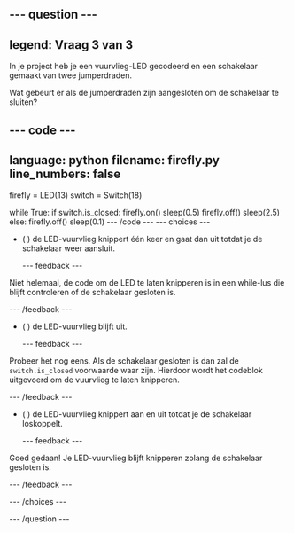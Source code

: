 
--- question ---
---
legend: Vraag 3 van 3
---

In je project heb je een vuurvlieg-LED gecodeerd en een schakelaar gemaakt van twee jumperdraden.

Wat gebeurt er als de jumperdraden zijn aangesloten om de schakelaar te sluiten?

--- code ---
---
language: python filename: firefly.py
line_numbers: false
---
firefly = LED(13) switch = Switch(18)

while True: if switch.is_closed: firefly.on() sleep(0.5) firefly.off() sleep(2.5) else: firefly.off() sleep(0.1) --- /code --- --- choices ---

- ( ) de LED-vuurvlieg knippert één keer en gaat dan uit totdat je de schakelaar weer aansluit.

  --- feedback ---

Niet helemaal, de code om de LED te laten knipperen is in een while-lus die blijft controleren of de schakelaar gesloten is.

  --- /feedback ---

- ( ) de LED-vuurvlieg blijft uit.


  --- feedback ---

Probeer het nog eens. Als de schakelaar gesloten is dan zal de `switch.is_closed` voorwaarde waar zijn. Hierdoor wordt het codeblok uitgevoerd om de vuurvlieg te laten knipperen.

  --- /feedback ---

- ( ) de LED-vuurvlieg knippert aan en uit totdat je de schakelaar loskoppelt.


  --- feedback ---

Goed gedaan! Je LED-vuurvlieg blijft knipperen zolang de schakelaar gesloten is.

  --- /feedback ---

--- /choices ---

--- /question ---
